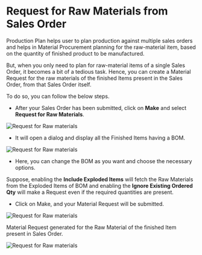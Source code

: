 # Request for Raw Materials from Sales Order

Production Plan helps user to plan production against multiple sales orders and helps in Material Procurement planning for the raw-material item, based on the quantity of finished product to be manufactured.

But, when you only need to plan for raw-material items of a single Sales Order, it becomes a bit of a tedious task. Hence, you can create a Material Request for the raw materials of the finished Items present in the Sales Order, from that Sales Order itself.

To do so, you can follow the below steps.

* After your Sales Order has been submitted, click on **Make** and select **Request for Raw Materials**.

<img class="screenshot" alt="Request for Raw materials" src="{{docs_base_url}}/assets/img/articles/request-for-raw-materials.png">

* It will open a dialog and display all the Finished Items having a BOM.

<img class="screenshot" alt="Request for Raw materials" src="{{docs_base_url}}/assets/img/articles/request-for-raw-materials-dialog.png">

* Here, you can change the BOM as you want and choose the necessary options.

Suppose, enabling the **Include Exploded Items** will fetch the Raw Materials from the Exploded Items of BOM and enabling the **Ignore Existing Ordered Qty** will make a Request even if the required quantities are present.

* Click on Make, and your Material Request will be submitted.

<img class="screenshot" alt="Request for Raw materials" src="{{docs_base_url}}/assets/img/articles/material-request-submitted.png">

Material Request generated for the Raw Material of the finished Item present in Sales Order.

<img class="screenshot" alt="Request for Raw materials" src="{{docs_base_url}}/assets/img/articles/created-mr-from-sales-order.png">

